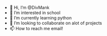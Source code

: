 - 👋 Hi, I’m @DivMank
- 👀 I’m interested in school
- 🌱 I’m currently learning python
- 💞️ I’m looking to collaborate on alot of projects
- 📫 How to reach me email!

<!---
DivMank/DivMank is a ✨ special ✨ repository because its `README.md` (this file) appears on your GitHub profile.
You can click the Preview link to take a look at your changes.
--->
